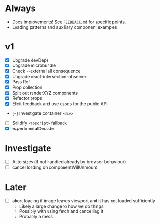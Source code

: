 # Always

- Docs improvements! See [`FEEDBACK.md`](./FEEDBACK.md) for specific points.
- Loading patterns and auxiliary component examples

# v1

- [x] Upgrade devDeps
- [x] Upgrade microbundle
- [x] Check --external all consequence
- [x] Upgrade react-intersection-observer
- [x] Pass Ref
- [x] Prop collection
- [x] Split out renderXYZ components
- [x] Refactor props
- [x] Elicit feedback and use cases for the public API
- [~] Investigate container `<div>`
- [ ] Solidify `<noscript>` fallback
- [x] experimentalDecode

# Investigate

- [ ] Auto sizes (if not handled already by browser behaviour)
- [ ] cancel loading on componentWillUnmount

# Later

- [ ] abort loading if image leaves viewport and it has not loaded sufficiently
  - Likely a large change to how we do things
  - Possibly with using fetch and cancelling it
  - Probably a mess
